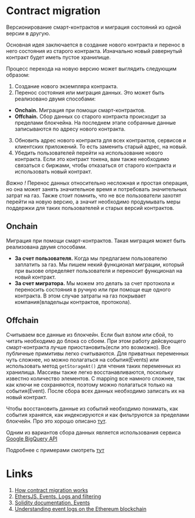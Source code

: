 # Contract migration

Версионирование смарт-контрактов и миграция состояний из одной версии в другую.

Основная идея заключается в создание нового контракта и перенос в него состояния из старого контракта. Изначально новый равернутый контракт будет иметь пустое хранилище.

Процесс перехода на новую версию может выглядить следующим образом:
1. Создание нового экземпляра контракта.
2. Перенос состояния или миграция данных. Это может быть реализовано двумя способами:
 - **Onchain.** Миграция при помощи смарт-контрактов.
 - **Offchain.** Сбор данных со старого контракта происходит за пределами блокчейна. На последнем этапе собранные данные записываются по адресу нового контракта.
3. Обновить адрес нового контракта для всех контрактов, сервисов и клиентских приложений. То есть заменить старый адрес, на новый.
4. Убедить пользователей перейти на использование нового контракта. Если это контракт токена, вам также необходимо связаться с биржами, чтобы отказаться от старого контракта и использовать новый контракт.

_Важно !_ Перенос данных относительно несложная и простая операция, но она может занять значительное время и потребовать значительных затрат на газ. Также стоит помнить, что не все пользователи захотят перейти на новую версию, а значит необходимо продумывать меры поддержки для таких пользователей и старых версий контрактов.

## Onchain
Миграция при помощи смарт-контрактов. Такая миграция может быть реализована двумя способами.
- **За счет пользователя.** Когда мы предлагаем пользователю заплатить за газ. Мы пишем некий функционал миграции, который при вызове определяет пользователя и переносит функционал на новый контракт.
- **За счет мигратора.** Мы можем это делать за счет протокола и переносить состояния в ручную или при помощи еще одного контракта. В этом случае затраты на газ покрывает компания(владельцы контрактов, протокола).

## Offchain
Считываем все данные из блокчейн. Если был взлом или сбой, то читать необходимо до блока со сбоем. При этом работу дейсвующего смарт-контракта лучше приостановить(если это возможно). Все публичные примитивы легко считываются. Для приватных переменных чуть сложнее, но можно полагаться на события(Events) или использовать метод ```getStorageAt()``` для чтения таких переменных из хранилища. Массивы также легко восстанавливаются, поскольку известно количество элементов. С mapping все намного сложнее, так как ключи не сохраняются, поэтому можно полагаться только на события(Event). После сбора всех данных необходимо записать их на новый контракт.

Чтобы восстановить данные из событий необходимо понимать, как события хранятся, как индексируются и как фильтруются за пределами блокчейн. Про это хорошо описано [тут](https://medium.com/mycrypto/understanding-event-logs-on-the-ethereum-blockchain-f4ae7ba50378).

Одним из вариантов сбора данных является использования сервиса [Google BigQuery API](https://cloud.google.com/blog/products/data-analytics/ethereum-bigquery-public-dataset-smart-contract-analytics)

Подробнее с примерами смотреть [тут](./big-query.md)

# Links

1. [How contract migration works](https://blog.trailofbits.com/2018/10/29/how-contract-migration-works/)
2. [EthersJS. Events. Logs and filtering](https://docs.ethers.org/v5/concepts/events/#events--filters)
3. [Solidity documentation. Events](https://docs.soliditylang.org/en/v0.8.18/contracts.html#events)
4. [Understanding event logs on the Ethereum blockchain](https://medium.com/mycrypto/understanding-event-logs-on-the-ethereum-blockchain-f4ae7ba50378)